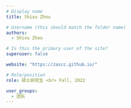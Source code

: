 ```yaml
---
# Display name
title: Shixu Zhou

# Username (this should match the folder name)
authors:
  - Shixu Zhou

# Is this the primary user of the site?
superuser: false

website: "https://zascc.github.io/"

# Role/position
role: 硕士研究生 <br> Fall, 2022

user_groups:
  - 团队
---
```

